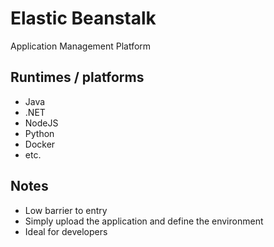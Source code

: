 # Elastic Beanstalk

Application Management Platform

## Runtimes / platforms
* Java
* .NET
* NodeJS
* Python
* Docker
* etc.

## Notes
* Low barrier to entry
* Simply upload the application and define the environment
* Ideal for developers
